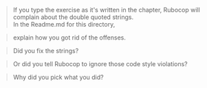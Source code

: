 > If you type the exercise as it's written in the chapter, 
Rubocop will complain about the double quoted strings.  
In the Readme.md for this directory, 

>explain how you got rid of the offenses.  

>Did you fix the strings?  

>Or did you tell Rubocop to ignore those code style violations?  

>Why did you pick what you did?

